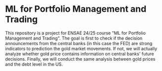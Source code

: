 # ML for Portfolio Management and Trading
This repository is a project for ENSAE 24/25 course "ML for Portfolio Management and Trading". 
The goal is first to check if the decision announcements from the central banks (in this case the FED) are strong indicators to prediction the gold market movements. If not, we will actually analyze whether gold price contains information on central banks' future decisions.
Finally, we will conduct the same analysis between gold prices and the debt level in the US.
